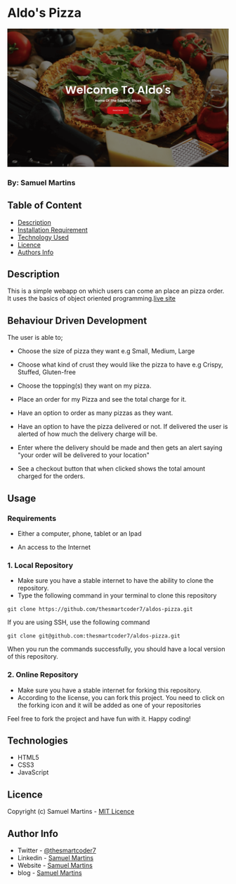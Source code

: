 # Aldo's Pizza

![Project Image](assets/images/readme-image.png)

### By: Samuel Martins

## Table of Content

-   [Description](#description)
-   [Installation Requirement](#usage)
-   [Technology Used](#technologies)
-   [Licence](#licence)
-   [Authors Info](#author-info)

## Description

This is a simple webapp on which users can come an place an pizza order. It uses the basics of object oriented programming.[live site](thesmartcoder7.github.io/aldos-pizza/)

## Behaviour Driven Development 
The user is able to;
- Choose the size of pizza they want e.g Small, Medium, Large

- Choose what kind of crust they would like the pizza to have e.g Crispy, Stuffed, Gluten-free

- Choose the topping(s) they want on my pizza.

- Place an order for my Pizza and see the total charge for it.

- Have an option to order as many pizzas as they want.

- Have an option to have the pizza delivered or not.  If delivered the user is alerted of how much the delivery charge will be.

- Enter where the delivery should be made and then gets an alert saying  "your order will be delivered to your location"

- See a checkout button that when clicked shows the total amount charged for the orders.

## Usage

### Requirements

-   Either a computer, phone, tablet or an Ipad

-   An access to the Internet

### 1. Local Repository

-   Make sure you have a stable internet to have the ability to clone the repository.
-   Type the following command in your terminal to clone this repository

```
git clone https://github.com/thesmartcoder7/aldos-pizza.git
```

If you are using SSH, use the following command

```
git clone git@github.com:thesmartcoder7/aldos-pizza.git
```

When you run the commands successfully, you should have a local version of this repository.

### 2. Online Repository

-   Make sure you have a stable internet for forking this repository.
-   According to the license, you can fork this project. You need to click on the forking icon and it will be added as one of your repositories

Feel free to fork the project and have fun with it. Happy coding!

## Technologies

-   HTML5
-   CSS3
-   JavaScript

## Licence

Copyright (c) Samuel Martins - [MIT Licence](LICENSE)

## Author Info

-   Twitter - [@thesmartcoder7](https://twitter.com/thesmartcoder7)
-   Linkedin - [Samuel Martins](https://www.linkedin.com/in/samuel-martins-09839b115/)
-   Website - [Samuel Martins](https://smart-code.dev)
-   blog - [Samuel Martins](https://samuel-martins.medium.com/)
